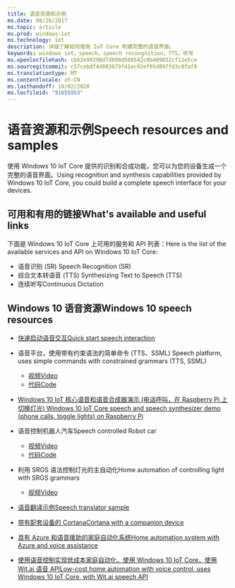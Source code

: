 ```yaml
---
title: 语音资源和示例
ms.date: 08/28/2017
ms.topic: article
ms.prod: windows-iot
ms.technology: iot
description: 详细了解如何使用 IoT Core 构建完整的语音界面。
keywords: windows iot，speech，speech recongnition，TTS，听写
ms.openlocfilehash: cb62e99290d7d098d508542c0b409852cf11e5ce
ms.sourcegitcommit: c57cebdf4d083079f41ec92ef65d897fd3c0faf8
ms.translationtype: MT
ms.contentlocale: zh-CN
ms.lasthandoff: 10/02/2020
ms.locfileid: "91655953"
---
```

# <a name="speech-resources-and-samples"></a><span data-ttu-id="dcc1c-104">语音资源和示例</span><span class="sxs-lookup"><span data-stu-id="dcc1c-104">Speech resources and samples</span></span>

<span data-ttu-id="dcc1c-105">使用 Windows 10 IoT Core 提供的识别和合成功能，您可以为您的设备生成一个完整的语音界面。</span><span class="sxs-lookup"><span data-stu-id="dcc1c-105">Using recognition and synthesis capabilities provided by Windows 10 IoT Core, you could build a complete speech interface for your devices.</span></span>

## <a name="whats-available-and-useful-links"></a><span data-ttu-id="dcc1c-106">可用和有用的链接</span><span class="sxs-lookup"><span data-stu-id="dcc1c-106">What's available and useful links</span></span>

<span data-ttu-id="dcc1c-107">下面是 Windows 10 IoT Core 上可用的服务和 API 列表：</span><span class="sxs-lookup"><span data-stu-id="dcc1c-107">Here is the list of the available services and API on Windows 10 IoT Core:</span></span>

* <span data-ttu-id="dcc1c-108">语音识别 (SR) </span><span class="sxs-lookup"><span data-stu-id="dcc1c-108">Speech Recognition (SR)</span></span>
* <span data-ttu-id="dcc1c-109">综合文本转语音 (TTS) </span><span class="sxs-lookup"><span data-stu-id="dcc1c-109">Synthesizing Text to Speech (TTS)</span></span>
* <span data-ttu-id="dcc1c-110">连续听写</span><span class="sxs-lookup"><span data-stu-id="dcc1c-110">Continuous Dictation</span></span>

## <a name="windows-10-speech-resources"></a><span data-ttu-id="dcc1c-111">Windows 10 语音资源</span><span class="sxs-lookup"><span data-stu-id="dcc1c-111">Windows 10 speech resources</span></span>

* [<span data-ttu-id="dcc1c-112">快速启动语音交互</span><span class="sxs-lookup"><span data-stu-id="dcc1c-112">Quick start speech interaction</span></span>](https://msdn.microsoft.com/library/windows/apps/xaml/dn630426.aspx)

* <span data-ttu-id="dcc1c-113">语音平台，使用带有约束语法的简单命令 (TTS、SSML) </span><span class="sxs-lookup"><span data-stu-id="dcc1c-113">Speech platform, uses simple commands with constrained grammars (TTS, SSML)</span></span>
  * [<span data-ttu-id="dcc1c-114">视频</span><span class="sxs-lookup"><span data-stu-id="dcc1c-114">Video</span></span>](https://www.youtube.com/watch?v=GiDvBhfNnjU) 
  * [<span data-ttu-id="dcc1c-115">代码</span><span class="sxs-lookup"><span data-stu-id="dcc1c-115">Code</span></span>](https://github.com/Microsoft/Windows-universal-samples/tree/master/Samples/SpeechRecognitionAndSynthesis) 

* [<span data-ttu-id="dcc1c-116">Windows 10 IoT 核心语音和语音合成器演示 (电话呼叫，在 Raspberry Pi 上切换灯光) </span><span class="sxs-lookup"><span data-stu-id="dcc1c-116">Windows 10 IoT Core speech and speech synthesizer demo (phone calls, toggle lights) on Raspberry Pi</span></span>](https://www.youtube.com/watch?v=HstKdcP9XRA)

* <span data-ttu-id="dcc1c-117">语音控制机器人汽车</span><span class="sxs-lookup"><span data-stu-id="dcc1c-117">Speech controlled Robot car</span></span> 
  * [<span data-ttu-id="dcc1c-118">视频</span><span class="sxs-lookup"><span data-stu-id="dcc1c-118">Video</span></span>](https://www.youtube.com/watch?v=vxUOTgechd4) 
  * [<span data-ttu-id="dcc1c-119">代码</span><span class="sxs-lookup"><span data-stu-id="dcc1c-119">Code</span></span>](https://www.hackster.io/AnuragVasanwala/speech-controlled-robot-49744c)

* <span data-ttu-id="dcc1c-120">利用 SRGS 语法控制灯光的主自动化</span><span class="sxs-lookup"><span data-stu-id="dcc1c-120">Home automation of controlling light with SRGS grammars</span></span> 
  * [<span data-ttu-id="dcc1c-121">视频</span><span class="sxs-lookup"><span data-stu-id="dcc1c-121">Video</span></span>](https://www.youtube.com/watch?v=MN18Uo_063g)

* [<span data-ttu-id="dcc1c-122">语音翻译示例</span><span class="sxs-lookup"><span data-stu-id="dcc1c-122">Speech translator sample</span></span>](https://developer.microsoft.com/en-us/windows/iot/samples/speechtranslator)

* [<span data-ttu-id="dcc1c-123">带有配套设备的 Cortana</span><span class="sxs-lookup"><span data-stu-id="dcc1c-123">Cortana with a companion device</span></span>](https://microsoft.hackster.io/ada-plasma-1f5c36/windows-iot-device-interactive-with-cortana-046906?ref=platform&ref_id=4087_trending___&offset=16)

* [<span data-ttu-id="dcc1c-124">具有 Azure 和语音援助的家庭自动化系统</span><span class="sxs-lookup"><span data-stu-id="dcc1c-124">Home automation system with Azure and voice assistance</span></span>](https://microsoft.hackster.io/rishabhbanga/complete-home-automation-system-with-azure-and-voice-assistance-8aa5fd?ref=search&ref_id=speech&offset=1)

* [<span data-ttu-id="dcc1c-125">使用语音控制实现低成本家庭自动化，使用 Windows 10 IoT Core，使用 Wit.ai 语音 API</span><span class="sxs-lookup"><span data-stu-id="dcc1c-125">Low-cost home automation with voice control, uses Windows 10 IoT Core, with Wit.ai speech API</span></span>](https://microsoft.hackster.io/michael-gillett/dorm-automation-9fed01?ref=search&ref_id=speech&offset=2)
